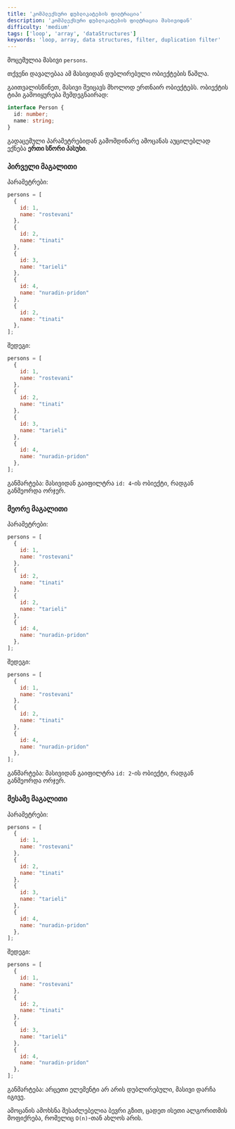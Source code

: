 ```yaml
---
title: 'კომპლექსური დუბლიკატების ფილტრაცია'
description: 'კომპლექსური დუბლიკატების ფილტრაცია მასივიდან'
difficulty: 'medium'
tags: ['loop', 'array', 'dataStructures']
keywords: 'loop, array, data structures, filter, duplication filter'
---
```


მოცემულია მასივი `persons`.

თქვენი დავალებაა ამ მასივიდან დუბლირებული ობიექტების წაშლა.

გაითვალისწინეთ, მასივი შეიცავს მხოლოდ ერთნაირ ობიექტებს.
ობიექტის ტიპი გამოიყურება შემდეგნაირად:

```ts
interface Person {
  id: number;
  name: string;
}
```

გადაცემული პარამეტრებიდან გამომდინარე ამოცანას აუცილებლად ექნება **ერთი სწორი პასუხი**.

### პირველი მაგალითი

პარამეტრები:

```js
persons = [
  {
    id: 1,
    name: "rostevani"
  },
  {
    id: 2,
    name: "tinati"
  },
  {
    id: 3,
    name: "tarieli"
  },
  {
    id: 4,
    name: "nuradin-pridon"
  },
  {
    id: 2,
    name: "tinati"
  },
];
```

შედეგი:

```js
persons = [
  {
    id: 1,
    name: "rostevani"
  },
  {
    id: 2,
    name: "tinati"
  },
  {
    id: 3,
    name: "tarieli"
  },
  {
    id: 4,
    name: "nuradin-pridon"
  },
];
```

განმარტება: მასივიდან გაიფილტრა `id: 4`-ის ობიექტი, რადგან განმეორდა ორჯერ.

### მეორე მაგალითი

პარამეტრები:

```js
persons = [
  {
    id: 1,
    name: "rostevani"
  },
  {
    id: 2,
    name: "tinati"
  },
  {
    id: 2,
    name: "tarieli"
  },
  {
    id: 4,
    name: "nuradin-pridon"
  },
];
```

შედეგი:

```js
persons = [
  {
    id: 1,
    name: "rostevani"
  },
  {
    id: 2,
    name: "tinati"
  },
  {
    id: 4,
    name: "nuradin-pridon"
  },
];
```

განმარტება: მასივიდან გაიფილტრა `id: 2`-ის ობიექტი, რადგან განმეორდა ორჯერ.

### მესამე მაგალითი

პარამეტრები:

```js
persons = [
  {
    id: 1,
    name: "rostevani"
  },
  {
    id: 2,
    name: "tinati"
  },
  {
    id: 3,
    name: "tarieli"
  },
  {
    id: 4,
    name: "nuradin-pridon"
  },
];
```

შედეგი:

```js
persons = [
  {
    id: 1,
    name: "rostevani"
  },
  {
    id: 2,
    name: "tinati"
  },
  {
    id: 3,
    name: "tarieli"
  },
  {
    id: 4,
    name: "nuradin-pridon"
  },
];
```

განმარტება: არცეთი ელემენტი არ არის დუბლირებული, მასივი დარჩა იგივე.

ამოცანის ამოხსნა შესაძლებელია ბევრი გზით,
ცადეთ ისეთი ალგორითმის მოფიქრება, რომელიც `O(n)`-თან ახლოს არის.